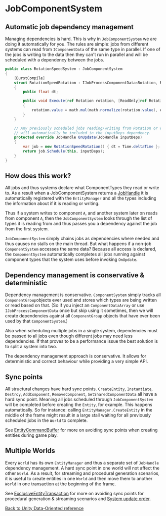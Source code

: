 # JobComponentSystem

## Automatic job dependency management 

Managing dependencies is hard. This is why in `JobComponentSystem` we are doing it automatically for you. The rules are simple: jobs from different systems can read from `IComponentData` of the same type in parallel. If one of the jobs is writing to the data then they can't run in parallel and will be scheduled with a dependency between the jobs.

```cs
public class RotationSpeedSystem : JobComponentSystem
{
    [BurstCompile]
    struct RotationSpeedRotation : IJobProcessComponentData<Rotation, RotationSpeed>
    {
        public float dt;

        public void Execute(ref Rotation rotation, [ReadOnly]ref RotationSpeed speed)
        {
            rotation.value = math.mul(math.normalize(rotation.value), quaternion.axisAngle(math.up(), speed.speed * dt));
        }
    }

    // Any previously scheduled jobs reading/writing from Rotation or writing to RotationSpeed 
    // will automatically be included in the inputDeps dependency.
    protected override JobHandle OnUpdate(JobHandle inputDeps)
    {
        var job = new RotationSpeedRotation() { dt = Time.deltaTime };
        return job.Schedule(this, inputDeps);
    } 
}
```

## How does this work?

All jobs and thus systems declare what ComponentTypes they read or write to. As a result when a JobComponentSystem returns a [JobHandle](https://docs.unity3d.com/ScriptReference/Unity.Jobs.JobHandle.html) it is automatically registered with the `EntityManager` and all the types including the information about if it is reading or writing.

Thus if a system writes to component `A`, and another system later on reads from component `A`, then the `JobComponentSystem` looks through the list of types it is reading from and thus passes you a dependency against the job from the first system.

`JobComponentSystem` simply chains jobs as dependencies where needed and thus causes no stalls on the main thread. But what happens if a non-job `ComponentSystem` accesses the same data? Because all access is declared, the `ComponentSystem` automatically completes all jobs running against component types that the system uses before invoking `OnUpdate`.

## Dependency management is conservative & deterministic

Dependency management is conservative. `ComponentSystem` simply tracks all `ComponentGroup`objects ever used and stores which types are being written or read based on that. (So if you inject an `ComponentDataArray` or use `IJobProcessComponentData` once but skip using it sometimes, then we will create dependencies against all `ComponentGroup` objects that have ever been used by that `ComponentSystem`.)

Also when scheduling multiple jobs in a single system, dependencies must be passed to all jobs even though different jobs may need less dependencies. If that proves to be a performance issue the best solution is to split a system into two.

The dependency management approach is conservative. It allows for deterministic and correct behaviour while providing a very simple API.

## Sync points

All structural changes have hard sync points. `CreateEntity`, `Instantiate`, `Destroy`, `AddComponent`, `RemoveComponent`, `SetSharedComponentData` all have a hard sync point. Meaning all jobs scheduled through `JobComponentSystem` will be completed before creating the `Entity`, for example. This happens automatically. So for instance: calling `EntityManager.CreateEntity` in the middle of the frame might result in a large stall waiting for all previously scheduled jobs in the `World` to complete.

See [EntityCommandBuffer](entity_command_buffer.md) for more on avoiding sync points when creating entities during game play.

## Multiple Worlds

Every `World` has its own `EntityManager` and thus a separate set of `JobHandle` dependency management. A hard sync point in one world will not affect the other `World`. As a result, for streaming and procedural generation scenarios, it is useful to create entities in one `World` and then move them to another `World` in one transaction at the beginning of the frame. 

See [ExclusiveEntityTransaction](exclusive_entity_transaction.md) for more on avoiding sync points for procedural generation & streaming scenarios and [System update order](system_update_order.md).



[Back to Unity Data-Oriented reference](reference.md)
